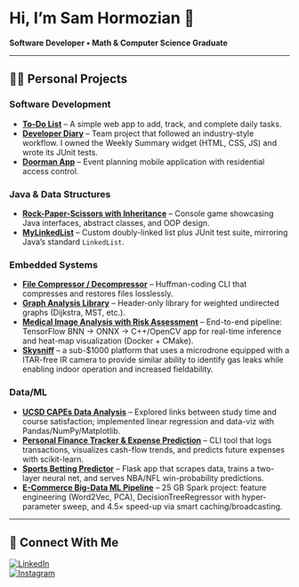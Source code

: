 # Hi, I’m **Sam Hormozian** 👋  
**Software Developer • Math & Computer Science Graduate**

---

## 👨‍💻 Personal Projects

### Software Development
- **[To-Do List](https://github.com/SamHormozian/To-Do-List)** – A simple web app to add, track, and complete daily tasks.  
- **[Developer Diary](https://github.com/SamHormozian/cse110-sp24-group18?tab=readme-ov-file)** – Team project that followed an industry-style workflow. I owned the Weekly Summary widget (HTML, CSS, JS) and wrote its JUnit tests.
- **[Doorman App](https://github.com/SamHormozian/Doorman-Source-Code)** – Event planning mobile application with residential access control.

### Java & Data Structures
- **[Rock-Paper-Scissors with Inheritance](https://github.com/SamHormozian/Rock-Paper-Scissors-with-Inheritance)** – Console game showcasing Java interfaces, abstract classes, and OOP design.
- **[MyLinkedList](https://github.com/SamHormozian/MyLinkedList)** – Custom doubly-linked list plus JUnit test suite, mirroring Java’s standard `LinkedList`.

### Embedded Systems
- **[File Compressor / Decompressor](https://github.com/SamHormozian/File-Compress-Decompressor)** – Huffman-coding CLI that compresses and restores files losslessly.
- **[Graph Analysis Library](https://github.com/SamHormozian/Graph-Analysis-Library)** – Header-only library for weighted undirected graphs (Dijkstra, MST, etc.).
- **[Medical Image Analysis with Risk Assessment](https://github.com/SamHormozian/Medical_Image_Analysis_with_Risk_Assessment)** – End-to-end pipeline: TensorFlow BNN → ONNX → C++/OpenCV app for real-time inference and heat-map visualization (Docker + CMake).
- **[Skysniff](https://github.com/SamHormozian/Skysniff_Source)** – a sub-$1000 platform that uses a microdrone equipped with a ITAR-free IR camera to provide similar ability to identify gas leaks while enabling indoor operation and increased fieldability.

### Data/ML
- **[UCSD CAPEs Data Analysis](https://github.com/SamHormozian/Group124_WI24)** – Explored links between study time and course satisfaction; implemented linear regression and data-viz with Pandas/NumPy/Matplotlib.
- **[Personal Finance Tracker & Expense Prediction](https://github.com/SamHormozian/Personal_Finance_Tracker)** – CLI tool that logs transactions, visualizes cash-flow trends, and predicts future expenses with scikit-learn.
- **[Sports Betting Predictor](https://github.com/SamHormozian/Sports_Betting_Predictor)** – Flask app that scrapes data, trains a two-layer neural net, and serves NBA/NFL win-probability predictions.
- **[E-Commerce Big-Data ML Pipeline](https://github.com/SamHormozian/Big-Data-Processing-and-Model-Training)** – 25 GB Spark project: feature engineering (Word2Vec, PCA), DecisionTreeRegressor with hyper-parameter sweep, and 4.5× speed-up via smart caching/broadcasting.

---

## 🤝 Connect With Me

[![LinkedIn](https://img.shields.io/badge/LinkedIn-Sam%20Hormozian-blue?logo=linkedin&style=flat)](https://www.linkedin.com/in/sam-hormozian-29027a227/)  
[![Instagram](https://img.shields.io/badge/Instagram-@samhormozian-purple?logo=instagram&style=flat)](https://www.instagram.com/samhormozian/)

<!--
**SamHormozian/SamHormozian** is a ✨ _special_ ✨ repository because its `README.md` appears on your GitHub profile.

Here are a few ideas to get you started:
- 🔭 I’m currently working on …
- 🌱 I’m currently learning …
- 💬 Ask me about …
- 😄 Pronouns: …
- ⚡ Fun fact: …
-->
